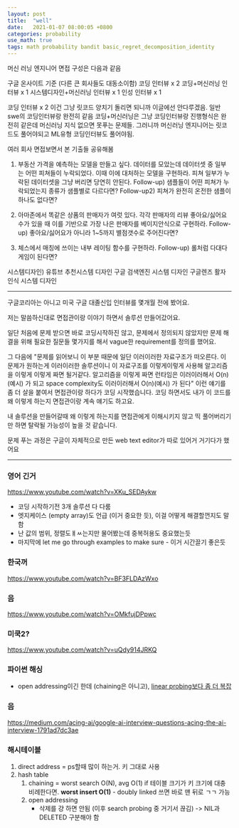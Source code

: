 ```yaml
---
layout: post
title:  "well"
date:   2021-01-07 08:00:05 +0800
categories: probability
use_math: true
tags: math probability bandit basic_regret_decomposition_identity
---
```



머신 러닝 엔지니어 면접 구성은 다음과 같음

구글 온사이트 기준 (다른 큰 회사들도 대동소이함)
코딩 인터뷰 x 2
코딩+머신러닝 인터뷰 x 1
시스템디자인+머신러닝 인터뷰 x 1
인성 인터뷰 x 1

코딩 인터뷰 x 2 이건 그냥 릿코드 양치기 돌리면 되니까 이글에선 안다루겠음. 일반 swe의 코딩인터뷰랑 완전히 같음
코딩+머신러닝은 그냥 코딩인터뷰랑 진행형식은 완전히 같은데 머신러닝 지식 없으면 못푸는 문제들. 그러니까 머신러닝 엔지니어는 릿코드도 풀어야되고 ML유형 코딩인터뷰도 풀어야됨.

여러 회사 면접보면서 본 기출들 공유해봄

1. 부동산 가격을 예측하는 모델을 만들고 싶다. 데이터를 모았는데 데이터셋 중 일부는 어떤 피쳐들이 누락되었다. 이때 이에 대처하는 모델을 구현하라. 피쳐 일부가 누락된 데이터셋을 그냥 버리면 당연히 안된다.
Follow-up) 샘플들이 어떤 피쳐가 누락되었는지 종류가 샘플별로 다르다면?
Follow-up2) 피쳐가 완전히 온전한 샘플이 하나도 없다면?

2. 아마존에서 똑같은 상품의 판매자가 여럿 있다. 각각 판매자의 리뷰 좋아요/싫어요 수가 있을 때 이를 기반으로 가장 나은 판매자를 베이지안식으로 구현하라.
Follow-up) 좋아요/싫어요가 아니라 1~5까지 별점갯수로 주어진다면?

3. 체스에서 매칭에 쓰이는 내부 레이팅 함수를 구현하라.
Follow-up) 롤처럼 다대다 게임이 된다면?

시스템디자인)
유튜브 추천시스템 디자인
구글 검색엔진 시스템 디자인
구글렌즈 활자인식 시스템 디자인

---------------------------


구글코리아는 아니고 미국 구글 대졸신입 인터뷰를 몇개월 전에 봤어요.

저는 말씀하신대로 면접관이랑 이야기 하면서 솔루션 만들어갔어요.

일단 처음에 문제 받으면 바로 코딩시작하진 않고, 문제에서 정의되지 않았지만 문제 해결을 위해 필요한 질문들 몇가지를 해서 vague한 requirement를 정의를 했어요.

그 다음에 "문제를 읽어보니 이 부분 때문에 일단 이러이러한 자료구조가 떠오른다. 이 문제가 원하는게 이러이러한 솔루션이니 이 자료구조를 이렇게이렇게 사용해 알고리즘을 이렇게 이렇게 짜면 될거같다. 알고리즘을 이렇게 짜면 런타임은 이러이러해서 O(n)(예시) 가 되고 space complexity도 이러이러해서 O(n)(예시) 가 된다" 이런 얘기를 좀 더 살을 붙여서 면접관이랑 하다가 코딩 시작했습니다. 코딩 하면서도 내가 이 코드를 왜 이렇게 하는지 면접관이랑 계속 얘기도 하고요.

내 솔루션을 만들어갈때 왜 이렇게 하는지를 면접관에게 이해시키지 않고 띡 풀어버리기만 하면 탈락될 가능성이 높을 것 같습니다.

문제 푸는 과정은 구글이 자체적으로 만든 web text editor가 따로 있어거 거기다가 했어요


--------------------

### 영어 긴거
https://www.youtube.com/watch?v=XKu_SEDAykw
- 코딩 시작하기전 3개 솔루션 다 다룸
- 엣지케이스 (empty array)도 언급 (이거 중요한 듯), 이걸 어떻게 해결할껀지도 말함
- 난 값의 범위, 정렬도ㅒㅆ는지만 물어봤는데 중복허용도 중요했는듯
- 마지막에 let me go through examples to make sure - 이거 시간끌기 좋은듯 
  
### 한국꺼
https://www.youtube.com/watch?v=BF3FLDAzWxo

### 음
https://www.youtube.com/watch?v=OMkfujDPpwc

### 미쿡2?
https://www.youtube.com/watch?v=uQdy914JRKQ


### 파이썬 해싱
- open addressing이긴 한데 (chaining은 아니고), <a href="https://github.com/python/cpython/blob/3.7/Objects/dictobject.c#L133" target="_blank">linear probing보다 좀 더 복잡</a>


### 음
https://medium.com/acing-ai/google-ai-interview-questions-acing-the-ai-interview-1791ad7dc3ae


### 해시테이블
1. direct address = ps할때 많이 하는거. 키 그대로 사용
2. hash table
    1. chaining = worst search O(N), avg O(1) if 테이블 크기가 키 크기에 대충 비례한다면. __worst insert O(1)__ - doubly linked 쓰면 바로 맨 뒤로 ㄱㄱ 가능
    2. open addressing
        - 삭제를 걍 하면 안됨 (이후 search probing 중 거기서 끊김) -> NIL과 DELETED 구분해야 함
